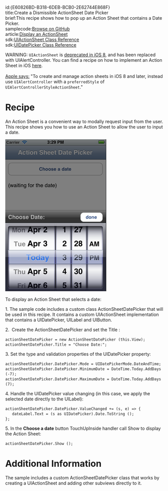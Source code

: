id:{E60826BD-B318-6DEB-BCB0-2E62744E868F}  
title:Create a Dismissible ActionSheet Date Picker  
brief:This recipe shows how to pop up an Action Sheet that contains a Date Picker.  
samplecode:[Browse on GitHub](https://github.com/xamarin/recipes/tree/master/ios/standard_controls/actionsheet/create_a_dismissable_actionsheet_date_picker)  
article:[Display an ActionSheet](/recipes/ios/standard_controls/actionsheet/display_an_actionsheet)  
sdk:[UIActionSheet Class Reference](https://developer.apple.com/library/ios/documentation/UIKit/Reference/UIActionSheet_Class/Reference/Reference.html)  
sdk:[UIDatePicker Class Reference](https://developer.apple.com/library/ios/documentation/UIKit/Reference/UIDatePicker_Class/)  

<div class="note">WARNING: <code>UIActionSheet</code> is <a href="https://developer.apple.com/library/ios/documentation/UIKit/Reference/UIActionSheet_Class/">deprecated in iOS 8</a>, and has been replaced with UIAlertController. You can find a recipe on how to implement an Action Sheet in iOS <a href="/recipes/ios/standard_controls/alertcontroller/">here</a>.</br></br> <a href="https://developer.apple.com/library/ios/documentation/uikit/reference/uiactionsheet_class/index.html">Apple says:</a> "To create and manage action sheets in iOS 8 and later, instead use <code>UIAlertController</code> with a <code>preferredStyle</code> of <code>UIAlertControllerStyleActionSheet</code>."</div>

<a name="Recipe" class="injected"></a>
# Recipe

An Action Sheet is a convenient way to modally request input from the user.
This recipe shows you how to use an Action Sheet to allow the user to input a
date.

 ![](Images/ActionSheetDatePicker.png)

To display an Action Sheet that selects a date:

1.&nbsp;The sample code includes a custom class <span class="s2">ActionSheetDatePicker</span> that will be used in this recipe. It contains
a custom <span class="s2">UIActionSheet</span> implementation that contains a <span class="s2">UIDatePicker</span>, <span class="s2">UILabel</span> and <span class="s2">UIButton</span>.

2.&nbsp; <span class="s3">Create the</span> ActionSheetDatePicker <span class="s3">and set the</span> Title <span class="s3">:</span>

```
actionSheetDatePicker = new ActionSheetDatePicker (this.View);
actionSheetDatePicker.Title = "Choose Date:";
```

3.&nbsp;Set the type and validation properties of the <span class="s2">UIDatePicker</span> property:

```
actionSheetDatePicker.DatePicker.Mode = UIDatePickerMode.DateAndTime;
actionSheetDatePicker.DatePicker.MinimumDate = DateTime.Today.AddDays (-7);
actionSheetDatePicker.DatePicker.MaximumDate = DateTime.Today.AddDays (7);
```

4.&nbsp;Handle the <span class="s2">UIDatePicker</span> value changing (in
this case, we apply the selected date directly to the <span class="s2">UILabel</span>):

```
actionSheetDatePicker.DatePicker.ValueChanged += (s, e) => {
   dateLabel.Text = (s as UIDatePicker).Date.ToString ();
};
```

5.&nbsp;In the <span class="s4"><strong>Choose a date</strong></span> button <span class="s2">TouchUpInside</span> handler call <span class="s2">Show</span>
to display the Action Sheet:

```
actionSheetDatePicker.Show ();
```

 <a name="Additional_Information" class="injected"></a>


# Additional Information

The sample includes a custom <span class="s2">ActionSheetDatePicker</span>
class that works by creating a <span class="s2">UIActionSheet</span> and adding
other subviews directly to it.
